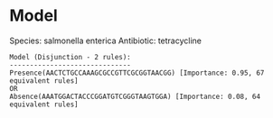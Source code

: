 
# Model

Species: salmonella enterica
Antibiotic: tetracycline

```
Model (Disjunction - 2 rules):
------------------------------
Presence(AACTCTGCCAAAGCGCCGTTCGCGGTAACGG) [Importance: 0.95, 67 equivalent rules]
OR
Absence(AAATGGACTACCCGGATGTCGGGTAAGTGGA) [Importance: 0.08, 64 equivalent rules]

```

